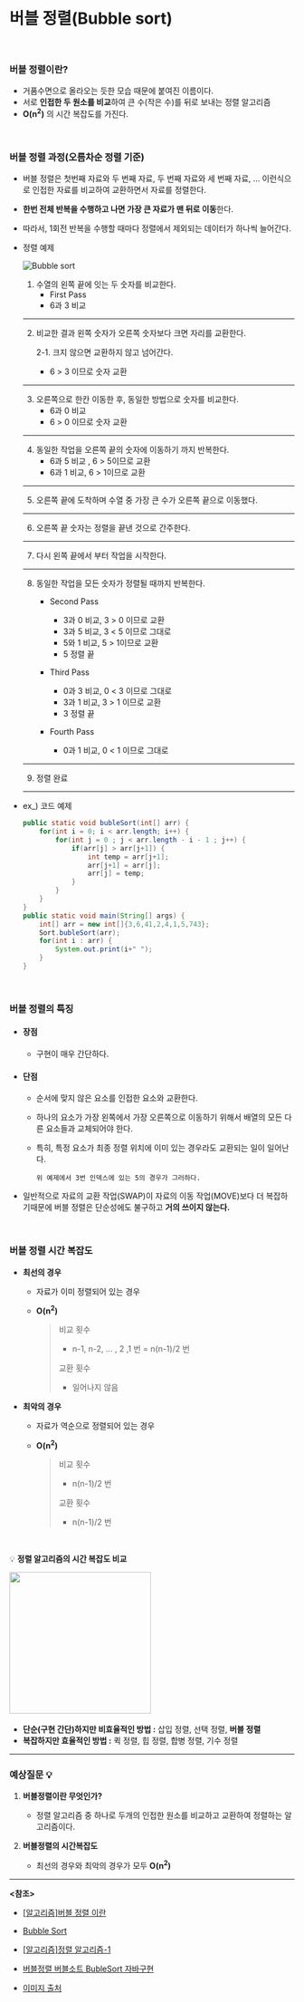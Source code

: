 # 버블 정렬(Bubble sort)

<br>

### 버블 정렬이란?

- 거품수면으로 올라오는 듯한 모습 때문에 붙여진 이름이다.
- 서로 **인접한 두 원소를 비교**하여 큰 수(작은 수)를 뒤로 보내는 정렬 알고리즘
- **O(n<sup>2</sup>)** 의 시간 복잡도를 가진다.

<br>

### 버블 정렬 과정(오름차순 정렬 기준)

- 버블 정렬은 첫번째 자료와 두 번째 자료, 두 번째 자료와 세 번째 자료, ... 이런식으로 인접한 자료를 비교하여 교환하면서 자료를 정렬한다.

- **한번 전체 반복을 수행하고 나면 가장 큰 자료가 맨 뒤로 이동**한다.

- 따라서, 1회전 반복을 수행할 때마다 정렬에서 제외되는 데이터가 하나씩 늘어간다.

- 정렬 예제

  ![Bubble sort](https://www.programmingsimplified.com/images/c/bubble-sort.gif)

  1. 수열의 왼쪽 끝에 잇는 두 숫자를 비교한다.
      - First Pass
      - 6과 3 비교

  -----------

  2. 비교한 결과 왼쪽 숫자가 오른쪽 숫자보다 크면 자리를 교환한다.

     2-1. 크지 않으면 교환하지 않고 넘어간다.

     - 6 > 3 이므로 숫자 교환

  --------

  3. 오른쪽으로 한칸 이동한 후, 동일한 방법으로 숫자를 비교한다.
     - 6과 0 비교
     - 6 > 0 이므로 숫자 교환

  ------

  4. 동일한 작업을 오른쪽 끝의 숫자에 이동하기 까지 반복한다.
     - 6과 5 비교 , 6 > 5이므로 교환
     - 6과 1 비교, 6 > 1이므로 교환

  --------

  5. 오른쪽 끝에 도착하며 수열 중 가장 큰 수가 오른쪽 끝으로 이동했다.

  --------

  6. 오른쪽 끝 숫자는 정렬을 끝낸 것으로 간주한다.

  -----

  7. 다시 왼쪽 끝에서 부터 작업을 시작한다.

  -----

  8. 동일한 작업을 모든 숫자가 정렬될 때까지 반복한다.
     - Second Pass
       - 3과 0 비교, 3 > 0 이므로 교환
       - 3과 5 비교, 3 < 5 이므로 그대로
       - 5와 1 비교, 5 > 1이므로 교환
       - 5 정렬 끝

     - Third Pass
       - 0과 3 비교, 0 < 3 이므로 그대로
       - 3과 1 비교, 3 > 1 이므로 교환
       - 3 정렬 끝
       
     - Fourth Pass
       - 0과 1 비교, 0 < 1 이므로 그대로

  -----------
  
  9. 정렬 완료
  
  -----

- ex_) 코드 예제

  ~~~java
  public static void bubleSort(int[] arr) {
      for(int i = 0; i < arr.length; i++) {
          for(int j = 0 ; j < arr.length - i - 1 ; j++) {
              if(arr[j] > arr[j+1]) {
                  int temp = arr[j+1];
                  arr[j+1] = arr[j];
                  arr[j] = temp;
              }
          }
      }
  }
  public static void main(String[] args) {
      int[] arr = new int[]{3,6,41,2,4,1,5,743};
      Sort.bubleSort(arr);
      for(int i : arr) { 
          System.out.print(i+" ");
      }
  }
  ~~~

<br>

### 버블 정렬의 특징

- #### 장점

  - 구현이 매우 간단하다.

- #### 단점

  - 순서에 맞지 않은 요소를 인접한 요소와 교환한다.

  - 하나의 요소가 가장 왼쪽에서 가장 오른쪽으로 이동하기 위해서 배열의 모든 다른 요소들과 교체되어야 한다.

  - 특히, 특정 요소가 최종 정렬 위치에 이미 있는 경우라도 교환되는 일이 일어난다.

    ~~~
    위 예제에서 3번 인덱스에 있는 5의 경우가 그러하다.
    ~~~

- 일반적으로 자료의 교환 작업(SWAP)이 자료의 이동 작업(MOVE)보다 더 복잡하기때문에 버블 정렬은 단순성에도 불구하고 **거의 쓰이지 않는다.**

<br>

### 버블 정렬 시간 복잡도

- **최선의 경우** 

  - 자료가 이미 정렬되어 있는 경우

  - **O(n<sup>2</sup>)**

    > 비교 횟수
    >
    > - n-1, n-2, ... , 2 ,1 번 = n(n-1)/2 번
    >
    > 교환 횟수
    >
    > - 일어나지 않음

- **최악의 경우**

  - 자료가 역순으로 정렬되어 있는 경우

  - **O(n<sup>2</sup>)**

    > 비교 횟수
    >
    > -  n(n-1)/2 번
    >
    > 교환 횟수
    >
    > -  n(n-1)/2 번

<br>

:bulb: **정렬 알고리즘의 시간 복잡도 비교**

​	<img src="https://gmlwjd9405.github.io/images/algorithm-bubble-sort/sort-time-complexity.png" height=250>

- **단순(구현 간단)하지만 비효율적인 방법 :** 삽입 정렬, 선택 정렬, **버블 정렬**
- **복잡하지만 효율적인 방법 :** 퀵 정렬, 힙 정렬, 합병 정렬, 기수 정렬

----

### 예상질문 :bulb:

1. **버블정렬이란 무엇인가?**
   - 정렬 알고리즘 중 하나로 두개의 인접한 원소를 비교하고 교환하여 정렬하는 알고리즘이다.



2. **버블정렬의 시간복잡도**
   - 최선의 경우와 최악의 경우가 모두 **O(n<sup>2</sup>)**

---------

**<참조>**

- [[알고리즘]버블 정렬 이란](https://gmlwjd9405.github.io/2018/05/06/algorithm-bubble-sort.html)

- [Bubble Sort](https://bowbowbow.tistory.com/10)

- [[알고리즘]정렬 알고리즘-1](https://bowbowbow.tistory.com/10)

- [버블정렬 버블소트 BubleSort 자바구현](https://javaplant.tistory.com/16)

- [이미지 출처](https://www.programmingsimplified.com/c/source-code/c-program-bubble-sort)

